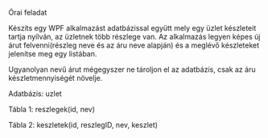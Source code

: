 Órai feladat

Készíts egy WPF alkalmazást
adatbázissal együtt mely egy üzlet
készleteit tartja nyílván, az üzletnek
több részlege van. Az alkalmazás
legyen képes új árut felvenni(részleg neve és az
áru neve alapján) és a meglévő
készleteket jelenítse meg egy listában.

Ugyanolyan nevű árut mégegyszer ne
tároljon el az adatbázis, csak az 
áru készletmennyiségét növelje.

Adatbázis: uzlet

Tábla 1: reszlegek(id, nev)

Tábla 2: keszletek(id, reszlegID, nev, keszlet)

